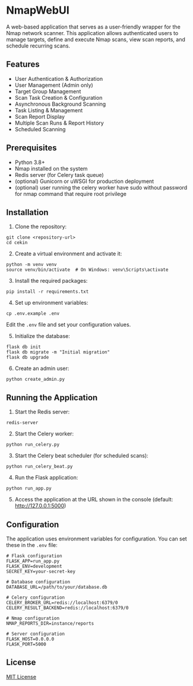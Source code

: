 # NmapWebUI

A web-based application that serves as a user-friendly wrapper for the Nmap network scanner. This application allows authenticated users to manage targets, define and execute Nmap scans, view scan reports, and schedule recurring scans.

## Features

- User Authentication & Authorization
- User Management (Admin only)
- Target Group Management
- Scan Task Creation & Configuration
- Asynchronous Background Scanning
- Task Listing & Management
- Scan Report Display
- Multiple Scan Runs & Report History
- Scheduled Scanning

## Prerequisites

- Python 3.8+
- Nmap installed on the system
- Redis server (for Celery task queue)
- (optional) Gunicorn or uWSGI for production deployment
- (optional) user running the celery worker have sudo without password for nmap command that require root privilege

## Installation

1. Clone the repository:
```
git clone <repository-url>
cd cekin
```

2. Create a virtual environment and activate it:
```
python -m venv venv
source venv/bin/activate  # On Windows: venv\Scripts\activate
```

3. Install the required packages:
```
pip install -r requirements.txt
```

4. Set up environment variables:
```
cp .env.example .env
```
Edit the `.env` file and set your configuration values.

5. Initialize the database:
```
flask db init
flask db migrate -m "Initial migration"
flask db upgrade
```

6. Create an admin user:
```
python create_admin.py
```

## Running the Application

1. Start the Redis server:
```
redis-server
```

2. Start the Celery worker:
```
python run_celery.py
```

3. Start the Celery beat scheduler (for scheduled scans):
```
python run_celery_beat.py
```

4. Run the Flask application:
```
python run_app.py
```

5. Access the application at the URL shown in the console (default: http://127.0.0.1:5000)

## Configuration

The application uses environment variables for configuration. You can set these in the `.env` file:

```
# Flask configuration
FLASK_APP=run_app.py
FLASK_ENV=development
SECRET_KEY=your-secret-key

# Database configuration
DATABASE_URL=/path/to/your/database.db

# Celery configuration
CELERY_BROKER_URL=redis://localhost:6379/0
CELERY_RESULT_BACKEND=redis://localhost:6379/0

# Nmap configuration
NMAP_REPORTS_DIR=instance/reports

# Server configuration
FLASK_HOST=0.0.0.0
FLASK_PORT=5000
```

## License

[MIT License](LICENSE)
